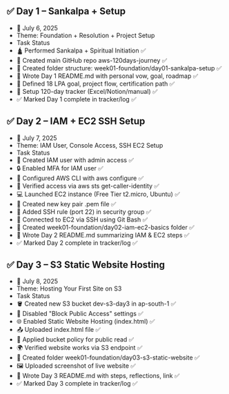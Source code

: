 ## ✅ Day 1 – Sankalpa + Setup

- 📅 July 6, 2025
- Theme: Foundation + Resolution + Project Setup
- Task	Status
- 🛕 Performed Sankalpa + Spiritual Initiation	✅
- 📘 Created main GitHub repo aws-120days-journey	✅
- 📁 Created folder structure: week01-foundation/day01-sankalpa-setup	✅
- 📝 Wrote Day 1 README.md with personal vow, goal, roadmap	✅
- 🎯 Defined 18 LPA goal, project flow, certification path	✅
- 🧭 Setup 120-day tracker (Excel/Notion/manual)	✅
- ✅ Marked Day 1 complete in tracker/log	✅

## ✅ Day 2 – IAM + EC2 SSH Setup

- 📅 July 7, 2025
- Theme: IAM User, Console Access, SSH EC2 Setup
- Task	Status
- 👤 Created IAM user with admin access	✅
- 🔒 Enabled MFA for IAM user	✅
- 🧾 Configured AWS CLI with aws configure	✅
- 🧠 Verified access via aws sts get-caller-identity	✅
- 💻 Launched EC2 instance (Free Tier t2.micro, Ubuntu)	✅
- 🔐 Created new key pair .pem file	✅
- 🚪 Added SSH rule (port 22) in security group	✅
- 🔌 Connected to EC2 via SSH using Git Bash	✅
- 📁 Created week01-foundation/day02-iam-ec2-basics folder	✅
- 📝 Wrote Day 2 README.md summarizing IAM & EC2 steps	✅
- ✅ Marked Day 2 complete in tracker/log	✅

## ✅ Day 3 – S3 Static Website Hosting

- 📅 July 8, 2025
- Theme: Hosting Your First Site on S3
- Task	Status
- 🪣 Created new S3 bucket dev-s3-day3 in ap-south-1	✅
- 🔐 Disabled "Block Public Access" settings	✅
- 🌐 Enabled Static Website Hosting (index.html)	✅
- 📤 Uploaded index.html file	✅
- 🧾 Applied bucket policy for public read	✅
- 🌍 Verified website works via S3 endpoint	✅
- 📁 Created folder week01-foundation/day03-s3-static-website	✅
- 🖼️ Uploaded screenshot of live website	✅
- 📝 Wrote Day 3 README.md with steps, reflections, link	✅
- ✅ Marked Day 3 complete in tracker/log	✅
